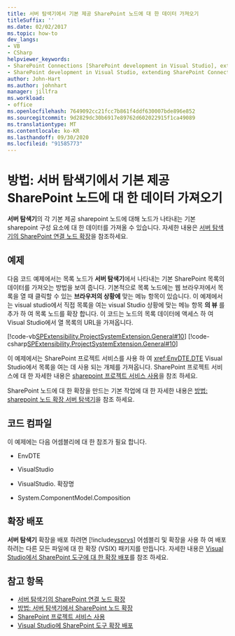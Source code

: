 ```yaml
---
title: 서버 탐색기에서 기본 제공 SharePoint 노드에 대 한 데이터 가져오기
titleSuffix: ''
ms.date: 02/02/2017
ms.topic: how-to
dev_langs:
- VB
- CSharp
helpviewer_keywords:
- SharePoint Connections [SharePoint development in Visual Studio], extending a node
- SharePoint development in Visual Studio, extending SharePoint Connections node in Server Explorer
author: John-Hart
ms.author: johnhart
manager: jillfra
ms.workload:
- office
ms.openlocfilehash: 7649092cc21fcc7b861f4ddf630007bde896e852
ms.sourcegitcommit: 9d2829dc30b6917e89762d602022915f1ca49089
ms.translationtype: MT
ms.contentlocale: ko-KR
ms.lasthandoff: 09/30/2020
ms.locfileid: "91585773"
---
```

# <a name="how-to-get-data-for-a-built-in-sharepoint-node-in-server-explorer"></a>방법: 서버 탐색기에서 기본 제공 SharePoint 노드에 대 한 데이터 가져오기
  **서버 탐색기**의 각 기본 제공 sharepoint 노드에 대해 노드가 나타내는 기본 sharepoint 구성 요소에 대 한 데이터를 가져올 수 있습니다. 자세한 내용은 [서버 탐색기의 SharePoint 연결 노드 확장](../sharepoint/extending-the-sharepoint-connections-node-in-server-explorer.md)을 참조하세요.

## <a name="example"></a>예제
 다음 코드 예제에서는 목록 노드가 **서버 탐색기**에서 나타내는 기본 SharePoint 목록의 데이터를 가져오는 방법을 보여 줍니다. 기본적으로 목록 노드에는 웹 브라우저에서 목록을 열 때 클릭할 수 있는 **브라우저의 상황에** 맞는 메뉴 항목이 있습니다. 이 예제에서는 visual studio에서 직접 목록을 여는 visual Studio 상황에 맞는 메뉴 항목 **의 뷰** 를 추가 하 여 목록 노드를 확장 합니다. 이 코드는 노드의 목록 데이터에 액세스 하 여 Visual Studio에서 열 목록의 URL을 가져옵니다.

 [!code-vb[SPExtensibility.ProjectSystemExtension.General#10](../sharepoint/codesnippet/VisualBasic/projectsystemexamples/extension/serverexplorerextensionnodeinfo.vb#10)]
 [!code-csharp[SPExtensibility.ProjectSystemExtension.General#10](../sharepoint/codesnippet/CSharp/projectsystemexamples/extension/serverexplorerextensionnodeinfo.cs#10)]

 이 예제에서는 SharePoint 프로젝트 서비스를 사용 하 여 <xref:EnvDTE.DTE> Visual Studio에서 목록을 여는 데 사용 되는 개체를 가져옵니다. SharePoint 프로젝트 서비스에 대 한 자세한 내용은 [sharepoint 프로젝트 서비스 사용](../sharepoint/using-the-sharepoint-project-service.md)을 참조 하세요.

 SharePoint 노드에 대 한 확장을 만드는 기본 작업에 대 한 자세한 내용은 [방법: sharepoint 노드 확장 서버 탐색기](../sharepoint/how-to-extend-a-sharepoint-node-in-server-explorer.md)을 참조 하세요.

## <a name="compile-the-code"></a>코드 컴파일
 이 예제에는 다음 어셈블리에 대 한 참조가 필요 합니다.

- EnvDTE

- VisualStudio

- VisualStudio. 확장명

- System.ComponentModel.Composition

## <a name="deploy-the-extension"></a>확장 배포
 **서버 탐색기** 확장을 배포 하려면 [!include[vsprvs](../sharepoint/includes/vsprvs-md.md)] 어셈블리 및 확장을 사용 하 여 배포 하려는 다른 모든 파일에 대 한 확장 (VSIX) 패키지를 만듭니다. 자세한 내용은 [Visual Studio에서 SharePoint 도구에 대 한 확장 배포](../sharepoint/deploying-extensions-for-the-sharepoint-tools-in-visual-studio.md)를 참조 하세요.

## <a name="see-also"></a>참고 항목
- [서버 탐색기의 SharePoint 연결 노드 확장](../sharepoint/extending-the-sharepoint-connections-node-in-server-explorer.md)
- [방법: 서버 탐색기에서 SharePoint 노드 확장](../sharepoint/how-to-extend-a-sharepoint-node-in-server-explorer.md)
- [SharePoint 프로젝트 서비스 사용](../sharepoint/using-the-sharepoint-project-service.md)
- [Visual Studio에 SharePoint 도구 확장 배포](../sharepoint/deploying-extensions-for-the-sharepoint-tools-in-visual-studio.md)
